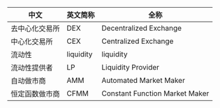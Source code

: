 
| 中文     | 英文简称 | 全称 |
| ----------- | ----------- | ----------- |
| 去中心化交易所      | DEX       | Decentralized Exchange |
| 中心化交易所   | CEX        | Centralized Exchange |
| 流动性 | liquidity | liquidity |
| 流动性提供者 | LP | Liquidity Provider |
| 自动做市商 | AMM | Automated Market Maker |
| 恒定函数做市商 | CFMM | Constant Function Market Maker |
